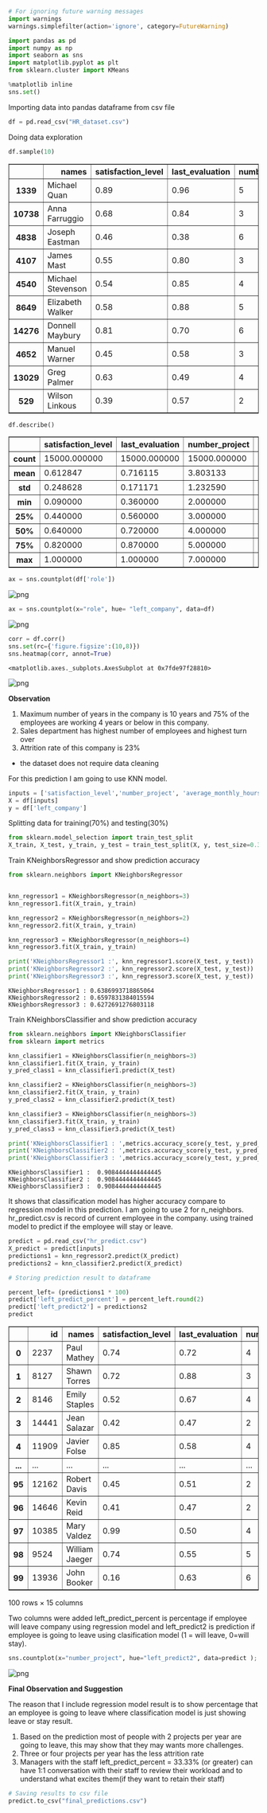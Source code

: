 ```python
# For ignoring future warning messages
import warnings
warnings.simplefilter(action='ignore', category=FutureWarning)

import pandas as pd
import numpy as np
import seaborn as sns
import matplotlib.pyplot as plt
from sklearn.cluster import KMeans

%matplotlib inline
sns.set()
```

Importing data into pandas dataframe from csv file


```python
df = pd.read_csv("HR_dataset.csv")
```

Doing data exploration


```python
df.sample(10)
```




<div>
<style scoped>
    .dataframe tbody tr th:only-of-type {
        vertical-align: middle;
    }

    .dataframe tbody tr th {
        vertical-align: top;
    }

    .dataframe thead th {
        text-align: right;
    }
</style>
<table border="1" class="dataframe">
  <thead>
    <tr style="text-align: right;">
      <th></th>
      <th>names</th>
      <th>satisfaction_level</th>
      <th>last_evaluation</th>
      <th>number_project</th>
      <th>average_monthly_hours</th>
      <th>exp_in_company</th>
      <th>work_accident</th>
      <th>left_company</th>
      <th>promotion_last_5years</th>
      <th>role</th>
      <th>salary</th>
    </tr>
  </thead>
  <tbody>
    <tr>
      <th>1339</th>
      <td>Michael Quan</td>
      <td>0.89</td>
      <td>0.96</td>
      <td>5</td>
      <td>221</td>
      <td>5</td>
      <td>0</td>
      <td>1</td>
      <td>0</td>
      <td>technical</td>
      <td>low</td>
    </tr>
    <tr>
      <th>10738</th>
      <td>Anna Farruggio</td>
      <td>0.68</td>
      <td>0.84</td>
      <td>3</td>
      <td>270</td>
      <td>3</td>
      <td>0</td>
      <td>0</td>
      <td>0</td>
      <td>support</td>
      <td>high</td>
    </tr>
    <tr>
      <th>4838</th>
      <td>Joseph Eastman</td>
      <td>0.46</td>
      <td>0.38</td>
      <td>6</td>
      <td>165</td>
      <td>3</td>
      <td>0</td>
      <td>0</td>
      <td>0</td>
      <td>accounting</td>
      <td>low</td>
    </tr>
    <tr>
      <th>4107</th>
      <td>James Mast</td>
      <td>0.55</td>
      <td>0.80</td>
      <td>3</td>
      <td>254</td>
      <td>2</td>
      <td>0</td>
      <td>0</td>
      <td>0</td>
      <td>IT</td>
      <td>medium</td>
    </tr>
    <tr>
      <th>4540</th>
      <td>Michael Stevenson</td>
      <td>0.54</td>
      <td>0.85</td>
      <td>4</td>
      <td>157</td>
      <td>3</td>
      <td>0</td>
      <td>0</td>
      <td>1</td>
      <td>technical</td>
      <td>medium</td>
    </tr>
    <tr>
      <th>8649</th>
      <td>Elizabeth Walker</td>
      <td>0.58</td>
      <td>0.88</td>
      <td>5</td>
      <td>178</td>
      <td>4</td>
      <td>0</td>
      <td>0</td>
      <td>0</td>
      <td>sales</td>
      <td>medium</td>
    </tr>
    <tr>
      <th>14276</th>
      <td>Donnell Maybury</td>
      <td>0.81</td>
      <td>0.70</td>
      <td>6</td>
      <td>161</td>
      <td>4</td>
      <td>0</td>
      <td>1</td>
      <td>0</td>
      <td>IT</td>
      <td>medium</td>
    </tr>
    <tr>
      <th>4652</th>
      <td>Manuel Warner</td>
      <td>0.45</td>
      <td>0.58</td>
      <td>3</td>
      <td>200</td>
      <td>2</td>
      <td>0</td>
      <td>0</td>
      <td>0</td>
      <td>RandD</td>
      <td>medium</td>
    </tr>
    <tr>
      <th>13029</th>
      <td>Greg Palmer</td>
      <td>0.63</td>
      <td>0.49</td>
      <td>4</td>
      <td>151</td>
      <td>3</td>
      <td>0</td>
      <td>0</td>
      <td>0</td>
      <td>technical</td>
      <td>medium</td>
    </tr>
    <tr>
      <th>529</th>
      <td>Wilson Linkous</td>
      <td>0.39</td>
      <td>0.57</td>
      <td>2</td>
      <td>145</td>
      <td>3</td>
      <td>0</td>
      <td>1</td>
      <td>0</td>
      <td>accounting</td>
      <td>medium</td>
    </tr>
  </tbody>
</table>
</div>




```python
df.describe()
```




<div>
<style scoped>
    .dataframe tbody tr th:only-of-type {
        vertical-align: middle;
    }

    .dataframe tbody tr th {
        vertical-align: top;
    }

    .dataframe thead th {
        text-align: right;
    }
</style>
<table border="1" class="dataframe">
  <thead>
    <tr style="text-align: right;">
      <th></th>
      <th>satisfaction_level</th>
      <th>last_evaluation</th>
      <th>number_project</th>
      <th>average_monthly_hours</th>
      <th>exp_in_company</th>
      <th>work_accident</th>
      <th>left_company</th>
      <th>promotion_last_5years</th>
    </tr>
  </thead>
  <tbody>
    <tr>
      <th>count</th>
      <td>15000.000000</td>
      <td>15000.000000</td>
      <td>15000.000000</td>
      <td>15000.000000</td>
      <td>15000.000000</td>
      <td>15000.000000</td>
      <td>15000.000000</td>
      <td>15000.000000</td>
    </tr>
    <tr>
      <th>mean</th>
      <td>0.612847</td>
      <td>0.716115</td>
      <td>3.803133</td>
      <td>201.052400</td>
      <td>3.498333</td>
      <td>0.144600</td>
      <td>0.238133</td>
      <td>0.021267</td>
    </tr>
    <tr>
      <th>std</th>
      <td>0.248628</td>
      <td>0.171171</td>
      <td>1.232590</td>
      <td>49.942074</td>
      <td>1.460139</td>
      <td>0.351709</td>
      <td>0.425955</td>
      <td>0.144277</td>
    </tr>
    <tr>
      <th>min</th>
      <td>0.090000</td>
      <td>0.360000</td>
      <td>2.000000</td>
      <td>96.000000</td>
      <td>2.000000</td>
      <td>0.000000</td>
      <td>0.000000</td>
      <td>0.000000</td>
    </tr>
    <tr>
      <th>25%</th>
      <td>0.440000</td>
      <td>0.560000</td>
      <td>3.000000</td>
      <td>156.000000</td>
      <td>3.000000</td>
      <td>0.000000</td>
      <td>0.000000</td>
      <td>0.000000</td>
    </tr>
    <tr>
      <th>50%</th>
      <td>0.640000</td>
      <td>0.720000</td>
      <td>4.000000</td>
      <td>200.000000</td>
      <td>3.000000</td>
      <td>0.000000</td>
      <td>0.000000</td>
      <td>0.000000</td>
    </tr>
    <tr>
      <th>75%</th>
      <td>0.820000</td>
      <td>0.870000</td>
      <td>5.000000</td>
      <td>245.000000</td>
      <td>4.000000</td>
      <td>0.000000</td>
      <td>0.000000</td>
      <td>0.000000</td>
    </tr>
    <tr>
      <th>max</th>
      <td>1.000000</td>
      <td>1.000000</td>
      <td>7.000000</td>
      <td>310.000000</td>
      <td>10.000000</td>
      <td>1.000000</td>
      <td>1.000000</td>
      <td>1.000000</td>
    </tr>
  </tbody>
</table>
</div>




```python
ax = sns.countplot(df['role'])
```


    
![png](output_6_0.png)
    



```python
ax = sns.countplot(x="role", hue= "left_company", data=df)
```


    
![png](output_7_0.png)
    



```python
corr = df.corr()
sns.set(rc={'figure.figsize':(10,8)})
sns.heatmap(corr, annot=True)
```




    <matplotlib.axes._subplots.AxesSubplot at 0x7fde97f28810>




    
![png](output_8_1.png)
    


**Observation**


1.  Maximum number of years in the company is 10 years and 75% of the employees are working 4 years or below in this company.
2.   Sales department has highest number of employees and highest turn over
3.   Attrition  rate of this company is 23%

* the dataset does not require data cleaning


For this prediction I am going to use KNN model.


```python
inputs = ['satisfaction_level','number_project', 'average_monthly_hours']
X = df[inputs]
y = df['left_company']
```

Splitting data for training(70%) and testing(30%)


```python
from sklearn.model_selection import train_test_split
X_train, X_test, y_train, y_test = train_test_split(X, y, test_size=0.3, random_state=1)
```

Train KNeighborsRegressor and show prediction accuracy


```python
from sklearn.neighbors import KNeighborsRegressor


knn_regressor1 = KNeighborsRegressor(n_neighbors=3)
knn_regressor1.fit(X_train, y_train)

knn_regressor2 = KNeighborsRegressor(n_neighbors=2)
knn_regressor2.fit(X_train, y_train)

knn_regressor3 = KNeighborsRegressor(n_neighbors=4)
knn_regressor3.fit(X_train, y_train)

print('KNeighborsRegressor1 :', knn_regressor1.score(X_test, y_test))
print('KNeighborsRegressor2 :', knn_regressor2.score(X_test, y_test))
print('KNeighborsRegressor3 :', knn_regressor3.score(X_test, y_test))
```

    KNeighborsRegressor1 : 0.6386993718865064
    KNeighborsRegressor2 : 0.6597831384015594
    KNeighborsRegressor3 : 0.6272691276803118
    

Train KNeighborsClassifier and show prediction accuracy


```python
from sklearn.neighbors import KNeighborsClassifier
from sklearn import metrics

knn_classifier1 = KNeighborsClassifier(n_neighbors=3)
knn_classifier1.fit(X_train, y_train)
y_pred_class1 = knn_classifier1.predict(X_test)

knn_classifier2 = KNeighborsClassifier(n_neighbors=3)
knn_classifier2.fit(X_train, y_train)
y_pred_class2 = knn_classifier2.predict(X_test)

knn_classifier3 = KNeighborsClassifier(n_neighbors=3)
knn_classifier3.fit(X_train, y_train)
y_pred_class3 = knn_classifier3.predict(X_test)

print('KNeighborsClassifier1 : ',metrics.accuracy_score(y_test, y_pred_class1))
print('KNeighborsClassifier2 : ',metrics.accuracy_score(y_test, y_pred_class2))
print('KNeighborsClassifier3 : ',metrics.accuracy_score(y_test, y_pred_class3))
```

    KNeighborsClassifier1 :  0.9084444444444445
    KNeighborsClassifier2 :  0.9084444444444445
    KNeighborsClassifier3 :  0.9084444444444445
    

It shows that classification model has higher accuracy compare to regression model in this prediction.
I am going to use 2 for n_neighbors.
hr_predict.csv is record of current employee in the company. using trained model to predict if the employee will stay or leave.


```python
predict = pd.read_csv("hr_predict.csv")
X_predict = predict[inputs]
predictions1 = knn_regressor2.predict(X_predict)
predictions2 = knn_classifier2.predict(X_predict)
```


```python
# Storing prediction result to dataframe

percent_left= (predictions1 * 100)
predict['left_predict_percent'] = percent_left.round(2)
predict['left_predict2'] = predictions2
predict
```




<div>
<style scoped>
    .dataframe tbody tr th:only-of-type {
        vertical-align: middle;
    }

    .dataframe tbody tr th {
        vertical-align: top;
    }

    .dataframe thead th {
        text-align: right;
    }
</style>
<table border="1" class="dataframe">
  <thead>
    <tr style="text-align: right;">
      <th></th>
      <th>id</th>
      <th>names</th>
      <th>satisfaction_level</th>
      <th>last_evaluation</th>
      <th>number_project</th>
      <th>average_monthly_hours</th>
      <th>exp_in_company</th>
      <th>work_accident</th>
      <th>promotion_last_5years</th>
      <th>role</th>
      <th>salary</th>
      <th>salary_class</th>
      <th>role_class</th>
      <th>left_predict_percent</th>
      <th>left_predict2</th>
    </tr>
  </thead>
  <tbody>
    <tr>
      <th>0</th>
      <td>2237</td>
      <td>Paul Mathey</td>
      <td>0.74</td>
      <td>0.72</td>
      <td>4</td>
      <td>176</td>
      <td>3</td>
      <td>0</td>
      <td>0</td>
      <td>sales</td>
      <td>low</td>
      <td>1</td>
      <td>1</td>
      <td>0.0</td>
      <td>0</td>
    </tr>
    <tr>
      <th>1</th>
      <td>8127</td>
      <td>Shawn Torres</td>
      <td>0.72</td>
      <td>0.88</td>
      <td>3</td>
      <td>224</td>
      <td>3</td>
      <td>0</td>
      <td>0</td>
      <td>technical</td>
      <td>low</td>
      <td>1</td>
      <td>2</td>
      <td>0.0</td>
      <td>0</td>
    </tr>
    <tr>
      <th>2</th>
      <td>8146</td>
      <td>Emily Staples</td>
      <td>0.52</td>
      <td>0.67</td>
      <td>4</td>
      <td>216</td>
      <td>3</td>
      <td>0</td>
      <td>0</td>
      <td>support</td>
      <td>medium</td>
      <td>2</td>
      <td>3</td>
      <td>0.0</td>
      <td>0</td>
    </tr>
    <tr>
      <th>3</th>
      <td>14441</td>
      <td>Jean Salazar</td>
      <td>0.42</td>
      <td>0.47</td>
      <td>2</td>
      <td>159</td>
      <td>3</td>
      <td>0</td>
      <td>0</td>
      <td>marketing</td>
      <td>low</td>
      <td>1</td>
      <td>6</td>
      <td>100.0</td>
      <td>1</td>
    </tr>
    <tr>
      <th>4</th>
      <td>11909</td>
      <td>Javier Folse</td>
      <td>0.85</td>
      <td>0.58</td>
      <td>4</td>
      <td>186</td>
      <td>7</td>
      <td>0</td>
      <td>0</td>
      <td>sales</td>
      <td>medium</td>
      <td>2</td>
      <td>1</td>
      <td>0.0</td>
      <td>0</td>
    </tr>
    <tr>
      <th>...</th>
      <td>...</td>
      <td>...</td>
      <td>...</td>
      <td>...</td>
      <td>...</td>
      <td>...</td>
      <td>...</td>
      <td>...</td>
      <td>...</td>
      <td>...</td>
      <td>...</td>
      <td>...</td>
      <td>...</td>
      <td>...</td>
      <td>...</td>
    </tr>
    <tr>
      <th>95</th>
      <td>12162</td>
      <td>Robert Davis</td>
      <td>0.45</td>
      <td>0.51</td>
      <td>2</td>
      <td>147</td>
      <td>3</td>
      <td>0</td>
      <td>0</td>
      <td>sales</td>
      <td>low</td>
      <td>1</td>
      <td>1</td>
      <td>100.0</td>
      <td>1</td>
    </tr>
    <tr>
      <th>96</th>
      <td>14646</td>
      <td>Kevin Reid</td>
      <td>0.41</td>
      <td>0.47</td>
      <td>2</td>
      <td>135</td>
      <td>3</td>
      <td>0</td>
      <td>0</td>
      <td>support</td>
      <td>low</td>
      <td>1</td>
      <td>3</td>
      <td>100.0</td>
      <td>1</td>
    </tr>
    <tr>
      <th>97</th>
      <td>10385</td>
      <td>Mary Valdez</td>
      <td>0.99</td>
      <td>0.50</td>
      <td>4</td>
      <td>173</td>
      <td>3</td>
      <td>0</td>
      <td>0</td>
      <td>management</td>
      <td>low</td>
      <td>1</td>
      <td>11</td>
      <td>0.0</td>
      <td>0</td>
    </tr>
    <tr>
      <th>98</th>
      <td>9524</td>
      <td>William Jaeger</td>
      <td>0.74</td>
      <td>0.55</td>
      <td>5</td>
      <td>168</td>
      <td>4</td>
      <td>0</td>
      <td>0</td>
      <td>management</td>
      <td>low</td>
      <td>1</td>
      <td>11</td>
      <td>0.0</td>
      <td>0</td>
    </tr>
    <tr>
      <th>99</th>
      <td>13936</td>
      <td>John Booker</td>
      <td>0.16</td>
      <td>0.63</td>
      <td>6</td>
      <td>286</td>
      <td>7</td>
      <td>0</td>
      <td>1</td>
      <td>sales</td>
      <td>medium</td>
      <td>2</td>
      <td>1</td>
      <td>0.0</td>
      <td>0</td>
    </tr>
  </tbody>
</table>
<p>100 rows × 15 columns</p>
</div>



Two columns were added left_predict_percent is percentage if employee will leave company using regression model and left_predict2 is prediction if employee is going to leave using clasification model (1 = will leave, 0=will stay).


```python
sns.countplot(x="number_project", hue="left_predict2", data=predict );
```


    
![png](output_22_0.png)
    


**Final Observation and Suggestion**

The reason that I include regression model result is to show percentage that an employee is going to leave where classification model is just showing leave or stay result.

1. Based on the prediction most of people with 2 projects per year are going to leave, this may show that they may wants more challenges.
2. Three or four projects per year has the less attrition rate
3. Managers with the staff left_predict_percent = 33.33% (or greater) can have 1:1 conversation with their staff to review their workload and to understand what excites them(if they want to retain their staff)








```python
# Saving results to csv file
predict.to_csv("final_predictions.csv")
```


```python

```
